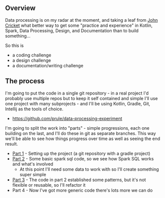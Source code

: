 ## Overview

Data processing is on my radar at the moment, and taking a leaf from [John Cricket](https://www.linkedin.com/in/johncrickett/) what better way to get some "practice and experience" in Kotlin, Spark, Data Processing, Design, and Documentation than to build something...

So this is
- a coding challenge
- a design challenge
- a documentation/writing challenge

## The process

I'm going to put the code in a single git repository - in a real project I'd probably use multiple repos but to keep it self contained and simple I'll use one project with many subprojects - and I'll be using Kotlin, Gradle, Git, Intellij as the tools of choice. 

- https://github.com/prule/data-processing-experiment

I'm going to split the work into "parts" - simple progressions, each one building on the last, and I'll do these in git as separate branches. This way we'll be able to see how things progress over time as well as seeing the end result.

* [Part 1](https://github.com/prule/data-processing-experiment/tree/part-1) - Setting up the project (a git repository with a gradle project)
* [Part 2](https://github.com/prule/data-processing-experiment/tree/part-2) - Some basic spark sql code, so we see how Spark SQL works and what's involved
  * At this point I'll need some data to work with so I'll create something super simple
* [Part 3](https://github.com/prule/data-processing-experiment/tree/part-3) - The code in part 2 established some patterns, but it's not flexible or reusable, so I'll refactor it
* Part 4 - Now I've got more generic code there's lots more we can do


